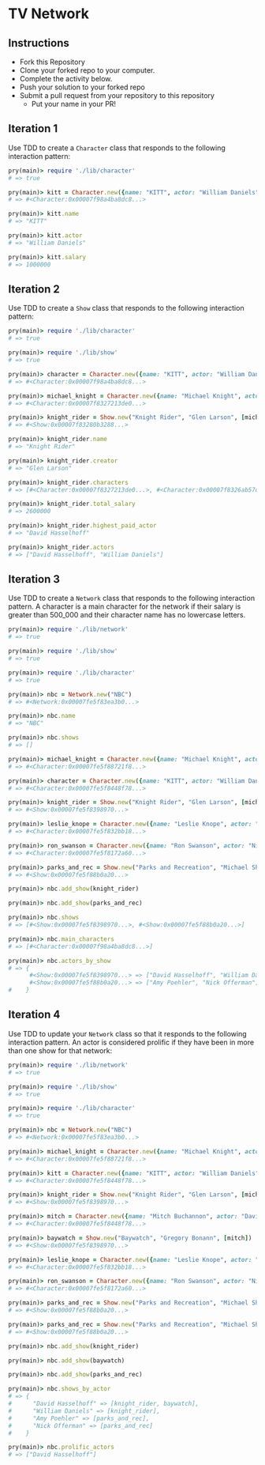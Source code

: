 # TV Network

## Instructions

* Fork this Repository
* Clone your forked repo to your computer.
* Complete the activity below.
* Push your solution to your forked repo
* Submit a pull request from your repository to this repository
  * Put your name in your PR!

## Iteration 1

Use TDD to create a `Character` class that responds to the following interaction pattern:

```ruby
pry(main)> require './lib/character'
# => true

pry(main)> kitt = Character.new({name: "KITT", actor: "William Daniels", salary: 1_000_000})    
# => #<Character:0x00007f98a4ba8dc8...>

pry(main)> kitt.name
# => "KITT"

pry(main)> kitt.actor
# => "William Daniels"

pry(main)> kitt.salary
# => 1000000
```

## Iteration 2

Use TDD to create a `Show` class that responds to the following interaction pattern:

```ruby
pry(main)> require './lib/character'
# => true

pry(main)> require './lib/show'
# => true

pry(main)> character = Character.new({name: "KITT", actor: "William Daniels", salary: 1_000_000})    
# => #<Character:0x00007f98a4ba8dc8...>

pry(main)> michael_knight = Character.new({name: "Michael Knight", actor: "David Hasselhoff", salary: 1_600_000})
# => #<Character:0x00007f8327213de0...>

pry(main)> knight_rider = Show.new("Knight Rider", "Glen Larson", [michael_knight, character])    
# => #<Show:0x00007f83280b3288...>

pry(main)> knight_rider.name
# => "Knight Rider"

pry(main)> knight_rider.creator
# => "Glen Larson"

pry(main)> knight_rider.characters
# => [#<Character:0x00007f8327213de0...>, #<Character:0x00007f8326ab57d8...>]

pry(main)> knight_rider.total_salary
# => 2600000

pry(main)> knight_rider.highest_paid_actor
# => "David Hasselhoff"

pry(main)> knight_rider.actors
# => ["David Hasselhoff", "William Daniels"]


```

## Iteration 3

Use TDD to create a `Network` class that responds to the following interaction pattern. A character is a main character for the network if their salary is greater than 500_000 and their character name has no lowercase letters.

```ruby
pry(main)> require './lib/network'
# => true

pry(main)> require './lib/show'
# => true

pry(main)> require './lib/character'
# => true

pry(main)> nbc = Network.new("NBC")    
# => #<Network:0x00007fe5f83ea3b0...>

pry(main)> nbc.name
# => "NBC"

pry(main)> nbc.shows
# => []

pry(main)> michael_knight = Character.new({name: "Michael Knight", actor: "David Hasselhoff", salary: 1_600_000})    
# => #<Character:0x00007fe5f88721f8...>

pry(main)> character = Character.new({name: "KITT", actor: "William Daniels", salary: 1_000_000})    
# => #<Character:0x00007fe5f8448f78...>

pry(main)> knight_rider = Show.new("Knight Rider", "Glen Larson", [michael_knight, kitt])    
# => #<Show:0x00007fe5f8398970...>

pry(main)> leslie_knope = Character.new({name: "Leslie Knope", actor: "Amy Poehler", salary: 2_000_000})
# => #<Character:0x00007fe5f832bb18...>

pry(main)> ron_swanson = Character.new({name: "Ron Swanson", actor: "Nick Offerman", salary: 1_400_000})    
# => #<Character:0x00007fe5f8172a60...>

pry(main)> parks_and_rec = Show.new("Parks and Recreation", "Michael Shur & Greg Daniels", [leslie_knope, ron_swanson])    
# => #<Show:0x00007fe5f88b0a20...>

pry(main)> nbc.add_show(knight_rider)

pry(main)> nbc.add_show(parks_and_rec)    

pry(main)> nbc.shows
# => [#<Show:0x00007fe5f8398970...>, #<Show:0x00007fe5f88b0a20...>]

pry(main)> nbc.main_characters
# => [#<Character:0x00007f98a4ba8dc8...>]

pry(main)> nbc.actors_by_show
# => {
      #<Show:0x00007fe5f8398970...> => ["David Hasselhoff", "William Daniels"],
      #<Show:0x00007fe5f88b0a20...> => ["Amy Poehler", "Nick Offerman"]
#    }
```

## Iteration 4

Use TDD to update your `Network` class so that it responds to the following interaction pattern. An actor is considered prolific if they have been in more than one show for that network:

```ruby
pry(main)> require './lib/network'
# => true

pry(main)> require './lib/show'
# => true

pry(main)> require './lib/character'
# => true

pry(main)> nbc = Network.new("NBC")    
# => #<Network:0x00007fe5f83ea3b0...>

pry(main)> michael_knight = Character.new({name: "Michael Knight", actor: "David Hasselhoff", salary: 1_600_000})    
# => #<Character:0x00007fe5f88721f8...>

pry(main)> kitt = Character.new({name: "KITT", actor: "William Daniels", salary: 1_000_000})    
# => #<Character:0x00007fe5f8448f78...>

pry(main)> knight_rider = Show.new("Knight Rider", "Glen Larson", [michael_knight, kitt])    
# => #<Show:0x00007fe5f8398970...>

pry(main)> mitch = Character.new({name: "Mitch Buchannon", actor: "David Hasselhoff", salary: 1_200_000})    
# => #<Character:0x00007fe5f8448f78...>

pry(main)> baywatch = Show.new("Baywatch", "Gregory Bonann", [mitch])    
# => #<Show:0x00007fe5f8398970...>

pry(main)> leslie_knope = Character.new({name: "Leslie Knope", actor: "Amy Poehler", salary: 2_000_000})
# => #<Character:0x00007fe5f832bb18...>

pry(main)> ron_swanson = Character.new({name: "Ron Swanson", actor: "Nick Offerman", salary: 1_400_000})    
# => #<Character:0x00007fe5f8172a60...>

pry(main)> parks_and_rec = Show.new("Parks and Recreation", "Michael Shur & Greg Daniels", [leslie_knope, ron_swanson])    
# => #<Show:0x00007fe5f88b0a20...>

pry(main)> parks_and_rec = Show.new("Parks and Recreation", "Michael Shur & Greg Daniels", [leslie_knope, ron_swanson])    
# => #<Show:0x00007fe5f88b0a20...>

pry(main)> nbc.add_show(knight_rider)

pry(main)> nbc.add_show(baywatch)    

pry(main)> nbc.add_show(parks_and_rec)    

pry(main)> nbc.shows_by_actor
# => {
#      "David Hasselhoff" => [knight_rider, baywatch],  
#      "William Daniels" => [knight_rider],
#      "Amy Poehler" => [parks_and_rec],
#      "Nick Offerman" => [parks_and_rec]
#    }

pry(main)> nbc.prolific_actors
# => ["David Hasselhoff"]

```
